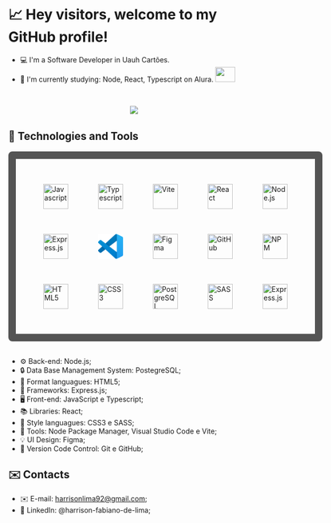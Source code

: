 # 📈 Hey visitors, welcome to my GitHub profile!

- 💻 I'm a Software Developer in Uauh Cartões.
- 🧠 I'm currently studying: Node, React, Typescript on Alura. <img loading="lazy" src="https://avatars.githubusercontent.com/u/4975968?s=200&v=4" width="40" height="30"/>

<br>

<p align="center">
  <img src="https://super.abril.com.br/wp-content/uploads/2016/09/super_imggato_digitando_0.gif" width="350">
</p>

## 🚀 Technologies and Tools

<section align="left" style="border: 15px solid #545454; border-radius: 8px; display: flex; justify-content:center; width: 600px">
    <div style="padding: 20px; justify-content: center;">
        <div style="display: flex; margin: 10px; justify-content: space-between;">  
            <img loading="lazy" src="https://cdn.jsdelivr.net/gh/devicons/devicon/icons/javascript/javascript-original.svg" width="50" height="50" title="Javascript" style="padding: 20px 30px;"/>
            <img loading="lazy" src="https://cdn.jsdelivr.net/gh/devicons/devicon/icons/typescript/typescript-original.svg" width="50" height="50" title="Typescript" style="padding: 20px 30px;"/>
            <img loading="lazy" src="https://camo.githubusercontent.com/61e102d7c605ff91efedb9d7e47c1c4a07cef59d3e1da202fd74f4772122ca4e/68747470733a2f2f766974656a732e6465762f6c6f676f2e737667" width="50" height="50" title="Vite" style="padding: 20px 30px;"/>
            <img loading="lazy" src="https://cdn.jsdelivr.net/gh/devicons/devicon/icons/react/react-original.svg" width="50" height="50" title="React" style="padding: 20px 30px;"/>
            <img loading="lazy" src="https://cdn.jsdelivr.net/gh/devicons/devicon/icons/nodejs/nodejs-original.svg" width="50" height="50"  title="Node.js" style="padding: 20px 30px;"/>
        </div>
        <div style="display: flex; margin: 10px; justify-content: space-between;">
            <img src="https://cdn.jsdelivr.net/gh/devicons/devicon/icons/git/git-original.svg" title="Express.js" width="50" height="50" title="SASS" style="padding: 20px 30px;"/>
            <img loading="lazy" src="https://raw.githubusercontent.com/devicons/devicon/master/icons/vscode/vscode-original.svg" width="50" height="50" title="Visual Studio Code" style="padding: 20px 30px;"/>
            <img loading="lazy" src="https://cdn.jsdelivr.net/gh/devicons/devicon/icons/figma/figma-original.svg" width="50" height="50" title="Figma" style="padding: 20px 30px;"/>
            <img src="https://cdn.jsdelivr.net/gh/devicons/devicon/icons/github/github-original.svg" width="50" height="50" title="GitHub" style="padding: 20px 30px;"/>
            <img loading="lazy" src="https://avatars.githubusercontent.com/u/6078720?s=200&v=4" width="50" height="50" title="NPM" style="padding: 20px 30px;"/>
        </div>
        <div style="display: flex; margin: 10px; justify-content: space-between;">
            <img loading="lazy" src="https://cdn.jsdelivr.net/gh/devicons/devicon/icons/html5/html5-original.svg" width="50" height="50" title="HTML5" style="padding: 20px 30px;"/>
            <img loading="lazy" src="https://cdn.jsdelivr.net/gh/devicons/devicon/icons/css3/css3-original.svg" width="50" height="50" title="CSS3" style="padding: 20px 30px;"/>
            <img loading="lazy" src="https://cdn.jsdelivr.net/gh/devicons/devicon/icons/postgresql/postgresql-original.svg" width="50" height="50" title="PostgreSQL" style="padding: 20px 30px;"/>
            <img loading="lazy" src="https://cdn.jsdelivr.net/gh/devicons/devicon/icons/sass/sass-original.svg" width="50" height="50" title="SASS" style="padding: 20px 30px;"/>
            <img src="https://camo.githubusercontent.com/91667172abbc3a5e37ef6083a42ae5c114668c5614c0f53472499a1e4b842d26/68747470733a2f2f696d672e69636f6e73382e636f6d2f6e6f6c616e2f3531322f657870726573732d6a732e706e67" title="Express.js" width="50" height="50" title="SASS" style="padding: 20px 30px;"/>
        </div>
    </div>
</section>

<br>

+ ⚙️ Back-end: Node.js;
+ 🔒 Data Base Management System: PostegreSQL;
+ 📝 Format languagues: HTML5;
+ 🤖 Frameworks: Express.js;
+ 🖥️ Front-end: JavaScript e Typescript;
+ 📚 Libraries: React;
+ 🎨 Style languagues: CSS3 e SASS;
+ 🔨 Tools: Node Package Manager, Visual Studio Code e Vite;
+ 💡 UI Design: Figma;
+ 🌱 Version Code Control: Git e GitHub;

## ✉️ Contacts

+ ✉️ E-mail: harrisonlima92@gmail.com;
+ 💼 LinkedIn: @harrison-fabiano-de-lima;
